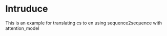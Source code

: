 # Intruduce
This is an example for translating cs to en using sequence2sequence with attention_model
